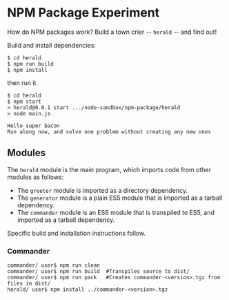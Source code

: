 # NPM Package Experiment

How do NPM packages work?  Build a town crier -- `herald` -- and find out!

Build and install dependencies:

    $ cd herald
    $ npm run build
    $ npm install

then run it

    $ cd herald
    $ npm start
    > herald@0.0.1 start .../node-sandbox/npm-package/herald
    > node main.js
    
    Hello super bacon
    Run along now, and solve one problem without creating any new ones


## Modules

The `herald` module is the main program, which imports code from other modules as follows:

- The `greeter` module is imported as a directory dependency.
- The `generator` module is a plain ES5 module that is imported as a tarball dependency.
- The `commander` module is an ES6 module that is transpiled to ES5, and imported as a tarball dependency.


Specific build and installation instructions follow.


### Commander

    commander/ user$ npm run clean
    commander/ user$ npm run build  #Transpiles source to dist/
    commander/ user$ npm run pack   #Creates commander-<version>.tgz from files in dist/
    herald/ user$ npm install ../commander-<version>.tgz
